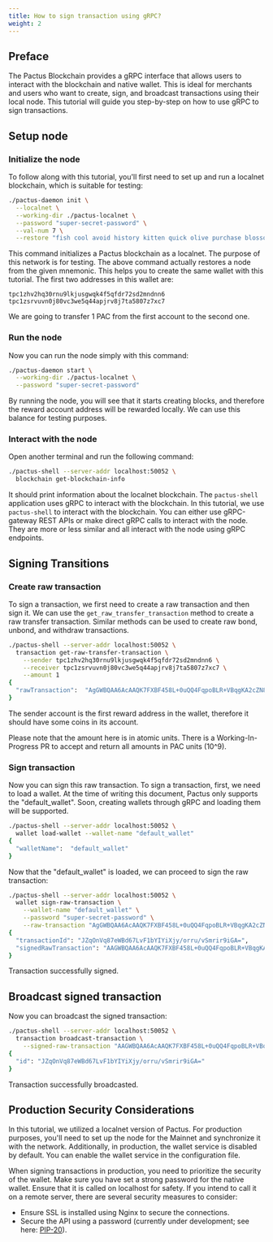 ```yaml
---
title: How to sign transaction using gRPC?
weight: 2
---
```


## Preface

The Pactus Blockchain provides a gRPC interface that allows users to interact with the blockchain and native wallet.
This is ideal for merchants and users who want to create, sign, and broadcast transactions using their local node.
This tutorial will guide you step-by-step on how to use gRPC to sign transactions.

## Setup node

### Initialize the node

To follow along with this tutorial, you'll first need to set up and run a localnet blockchain, which is suitable for testing:

```bash
./pactus-daemon init \
  --localnet \
  --working-dir ./pactus-localnet \
  --password "super-secret-password" \
  --val-num 7 \
  --restore "fish cool avoid history kitten quick olive purchase blossom grocery cool treat"
```

This command initializes a Pactus blockchain as a localnet.
The purpose of this network is for testing.
The above command actually restores a node from the given mnemonic.
This helps you to create the same wallet with this tutorial. The first two addresses in this wallet are:

```text
tpc1zhv2hq30rnu9lkjusgwqk4f5qfdr72sd2mndnn6
tpc1zsrvuvn0j80vc3we5q44apjrv8j7ta5807z7xc7
```

We are going to transfer 1 PAC from the first account to the second one.

### Run the node

Now you can run the node simply with this command:

```bash
./pactus-daemon start \
  --working-dir ./pactus-localnet \
  --password "super-secret-password"
```

By running the node, you will see that it starts creating blocks, and
therefore the reward account address will be rewarded locally.
We can use this balance for testing purposes.

### Interact with the node

Open another terminal and run the following command:

```bash
./pactus-shell --server-addr localhost:50052 \
  blockchain get-blockchain-info
```

It should print information about the localnet blockchain.
The `pactus-shell` application uses gRPC to interact with the blockchain.
In this tutorial, we use `pactus-shell` to interact with the blockchain.
You can either use gRPC-gateway REST APIs or make direct gRPC calls to interact with the node.
They are more or less similar and all interact with the node using gRPC endpoints.

## Signing Transitions

### Create raw transaction

To sign a transaction, we first need to create a raw transaction and then sign it.
We can use the `get_raw_transfer_transaction` method to create a raw transfer transaction.
Similar methods can be used to create raw bond, unbond, and withdraw transactions.

```bash
./pactus-shell --server-addr localhost:50052 \
  transaction get-raw-transfer-transaction \
    --sender tpc1zhv2hq30rnu9lkjusgwqk4f5qfdr72sd2mndnn6 \
    --receiver tpc1zsrvuvn0j80vc3we5q44apjrv8j7ta5807z7xc7 \
    --amount 1
{
  "rawTransaction":  "AgGWBQAA6AcAAQK7FXBF458L+0uQQ4FqpoBLR+VBqgKA2cZN8jvZiLs0BWvQyGw8vL7Q7wE="
}
```

The sender account is the first reward address in the wallet, therefore it should have some coins in its account.

<i class="fa-solid fa-triangle-exclamation"></i> Please note that the amount here is in atomic units.
There is a Working-In-Progress PR to accept and return all amounts in PAC units (10^9).

### Sign transaction

Now you can sign this raw transaction. To sign a transaction, first, we need to load a wallet.
At the time of writing this document, Pactus only supports the "default_wallet".
Soon, creating wallets through gRPC and loading them will be supported.

```bash
./pactus-shell --server-addr localhost:50052 \
  wallet load-wallet --wallet-name "default_wallet"
{
  "walletName":  "default_wallet"
}
```

Now that the "default_wallet" is loaded, we can proceed to sign the raw transaction:

```bash
./pactus-shell --server-addr localhost:50052 \
  wallet sign-raw-transaction \
    --wallet-name "default_wallet" \
    --password "super-secret-password" \
    --raw-transaction "AgGWBQAA6AcAAQK7FXBF458L+0uQQ4FqpoBLR+VBqgKA2cZN8jvZiLs0BWvQyGw8vL7Q7wE="
{
  "transactionId": "JZqOnVq87eWBd67LvF1bYIYiXjy/orru/vSmrir9iGA=",
  "signedRawTransaction": "AAGWBQAA6AcAAQK7FXBF458L+0uQQ4FqpoBLR+VBqgKA2cZN8jvZiLs0BWvQyGw8vL7Q7wG0VVIZZ6CfW7J91B0lcw8Ji7+hgRbB88uT8pWyxf9cTqWGLL3sIbnNA1zQol+GtO6C645tYQYi6FWxtOcgYuurrsTapgSa911ZBuToQxJ8D5hj/BPqBiAtfMFwSWlXXbUKr4CGOCCPsA+IEAY0zVpxFa/bl3VMcZF4mgeAoJLZ3hcjz2leLJG9oVvNdwqvu0U="
}
```

Transaction successfully signed.

## Broadcast signed transaction

Now you can broadcast the signed transaction:

```bash
./pactus-shell --server-addr localhost:50052 \
  transaction broadcast-transaction \
    --signed-raw-transaction "AAGWBQAA6AcAAQK7FXBF458L+0uQQ4FqpoBLR+VBqgKA2cZN8jvZiLs0BWvQyGw8vL7Q7wG0VVIZZ6CfW7J91B0lcw8Ji7+hgRbB88uT8pWyxf9cTqWGLL3sIbnNA1zQol+GtO6C645tYQYi6FWxtOcgYuurrsTapgSa911ZBuToQxJ8D5hj/BPqBiAtfMFwSWlXXbUKr4CGOCCPsA+IEAY0zVpxFa/bl3VMcZF4mgeAoJLZ3hcjz2leLJG9oVvNdwqvu0U="
{
  "id": "JZqOnVq87eWBd67LvF1bYIYiXjy/orru/vSmrir9iGA="
}
```

Transaction successfully broadcasted.

## Production Security Considerations

In this tutorial, we utilized a localnet version of Pactus.
For production purposes, you'll need to set up the node for the Mainnet and synchronize it with the network.
Additionally, in production, the wallet service is disabled by default.
You can enable the wallet service in the configuration file.

When signing transactions in production, you need to prioritize the security of the wallet.
Make sure you have set a strong password for the native wallet.
Ensure that it is called on localhost for safety.
If you intend to call it on a remote server, there are several security measures to consider:

- Ensure SSL is installed using Nginx to secure the connections.
- Secure the API using a password (currently under development; see here: [PIP-20](https://pips.pactus.org/PIPs/pip-20)).